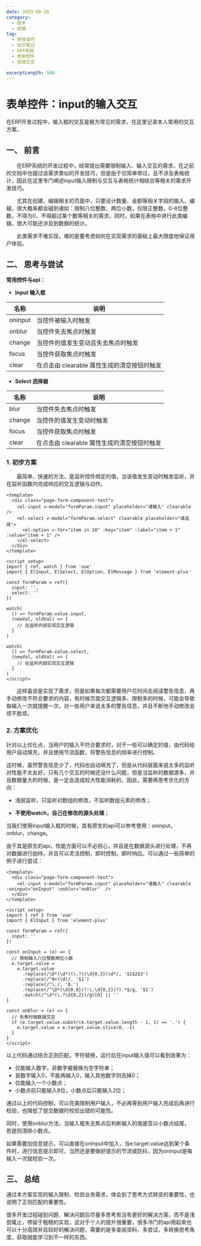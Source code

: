 ```yaml
---
date: 2023-08-28
category:
  - 技术
  - 前端
tag:
  - 奇技淫巧
  - 知识笔记
  - ERP系统
  - 表单控件
  - 前端交互

excerptLength: 500
---
```


# **表单控件：input的输入交互**

在ERP开发过程中，输入框的交互是极为常见的需求，在这里记录本人常用的交互方案。
<!-- more -->

## 一、 前言
&emsp;&emsp;在ERP系统的开发过程中，经常提出需要限制输入、输入交互的需求，在之前的文档中也提过该需求类似的开发技巧，但是由于仅简单带过，且不涉及表格统计，因此在这里专门阐述input输入限制与交互与表格统计相结合等相关的需求开发技巧。

&emsp;&emsp;尤其在创建、编辑相关的页面中，只要设计数量、金额等相关字段的输入、编辑，很大概率都会碰到诸如：限制八位整数、两位小数，仅限正整数，0-6位整数，不得为0，不得超过某个数等相关的需求，同时，如果在表格中进行此类编辑，很大可能还涉及到数据的统计。

&emsp;&emsp;此类需求不难实现，难的是要考虑如何在实现需求的基础上最大限度地保证用户体验。

## 二、 思考与尝试

**常用控件与api：**

*   **Input 输入框**

| **名称** | **说明**                                    |
| -------- | ------------------------------------------- |
| oninput  | 当控件被输入时触发                          |
| onblur   | 当控件失去焦点时触发                        |
| change   | 当控件的值发生变动且失去焦点时触发          |
| focus    | 当控件获取焦点时触发                        |
| clear    | 在点击由 clearable 属性生成的清空按钮时触发 |

*   **Select 选择器**

| **名称** | **说明**                                    |
| -------- | ------------------------------------------- |
| blur     | 当控件失去焦点时触发                        |
| change   | 当控件的值发生变动时触发                    |
| focus    | 当控件获取焦点时触发                        |
| clear    | 在点击由 clearable 属性生成的清空按钮时触发 |

### 1. 初步方案

&emsp;&emsp;最简单、快速的方法，是监听控件绑定的值，当该值发生变动时触发监听，并在监听函数内完成响应的交互逻辑与动作。

```vue
<template>
  <div class="page-form-component-test">
    <el-input v-model="formParam.input" placeholder="请输入" clearable />
    <el-select v-model="formParam.select" clearable placeholder="请选择">
      <el-option v-for="item in 10" :key="item" :label="item + 1" :value="item + 1" />
    </el-select>
  </div>
</template>

<script setup>
import { ref, watch } from 'vue'
import { ElInput, ElSelect, ElOption, ElMessage } from 'element-plus'

const formParam = ref({
  input: '',
  select: ''
})

watch(
  () => formParam.value.input,
  (newVal, oldVal) => {
    // 在监听内部实现交互逻辑
  }
)

watch(
  () => formParam.value.select,
  (newVal, oldVal) => {
    // 在监听内部实现交互逻辑
  }
)
</script>
```

&emsp;&emsp;这样虽说是实现了需求，但是如果每次都需要用户花时间去阅读警告信息，再手动修改不符合要求的内容，有时候页面交互逻辑多、限制多的时候，可能会导致每输入一次就提醒一次，对一些用户来说太多的警告信息，并且不断地手动修改会烦不胜烦。

### 2. 方案优化

针对以上优化点，当用户的输入不符合要求时，对于一些可以确定的值，由代码给用户自动填充，并且使用节流函数，将警告信息的频率进行控制。

这时候，虽然警告信息少了，代码也自动填充了，但是从代码层面来说太多的监听对性能不太友好，只有几个交互的时候还没什么问题，但是当监听的数据源多，并且数据量大的时候，是一定会造成较大性能消耗的，因此，需要再思考优化的方向：

*   浅层监听，只监听对数组的修改，不监听数组元素的修改；

*   **不使用watch，自己在修改的源头处理**；

当我们使用Input输入框的时候，其有原生的api可以参考使用：oninput，onblur，change。

由于其是原生的api，性能方面可以不必担心，并且是在数据源头进行处理，不再对数据进行劫持，并且可以灵活控制，即时控制，即时响应。可以通过一些简单的例子进行尝试：

```vue
<template>
  <div class="page-form-component-test">
    <el-input v-model="formParam.input" placeholder="请输入" clearable :oninput="onInput" :onblur="onBlur"  />
  </div>
</template>

<script setup>
import { ref } from 'vue'
import { ElInput } from 'element-plus'

const formParam = ref({
  input: ''
})

const onInput = (e) => {
  // 限制输入八位整数两位小数
  e.target.value =
    e.target.value
      .replace(/\D*(\d*)(\.?)(\d{0,3})\d*/, '$1$2$3')
      .replace(/^0+(\d)/, '$1')
      .replace(/^\./, '0.')
      .replace(/^\D*(\d{0,8}(?:\.\d{0,2})?).*$/g, '$1')
      .match(/^\d*(\.?\d{0,2})/g)[0] || ''
}

const onBlur = (e) => {
  // 失焦时做数据交互
  if (e.target.value.substr(e.target.value.length - 1, 1) == '.') {
    e.target.value = e.target.value.slice(0, -1)
  }
}
</script>
```

以上代码通过结合正则匹配，字符替换，运行后在input输入值可以看到效果为：

*   仅能输入数字，非数字被替换为空字符串；
*   首数字输入0，不能再输入0，输入其他数字则去掉0；
*   仅能输入一个小数点；
*   小数点前只能输入8位，小数点后只能输入2位；

通过以上的代码控制，可以完美限制用户输入，不必再等到用户输入完成后再进行校验，也降低了提交数据时校验出错的可能性。

同时，使用onblur方法，当输入框失去焦点后判断输入的值是否以小数点结尾，若是则清除小数点。

如果需要加信息提示，可以直接在onInput中加入，当e.target.value达到某个条件时，进行信息提示即可，当然还是要做好提示的节流或防抖，因为oninput是每输入一次就校验一次。

## 三、 总结

通过本方案实现的输入限制、检验业务需求，体会到了思考方式转变的重要性，也说明了正则匹配的重要性。

很多开发过程碰到问题、解决问题后尽量多思考有没有更好的解决方案，而不是浅尝辄止，停留于粗糙的实现，这对于个人的提升很重要，很多冷门的api用起来也可以十分高效并且较好的解决问题，需要的是多查阅资料，多尝试，多转换思考角度，获取就能学习到不一样的东西。